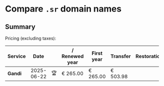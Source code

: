 # Compare `.sr` domain names

## Summary

Pricing (excluding taxes):

| Service | Date |  | / Renewed year | First year | Transfer | Restoration |
|--|--|--|--|--|--|--|
| **Gandi** | 2025-06-22 | 🏆 | € 265.00 | € 265.00 | € 503.98 |  |
